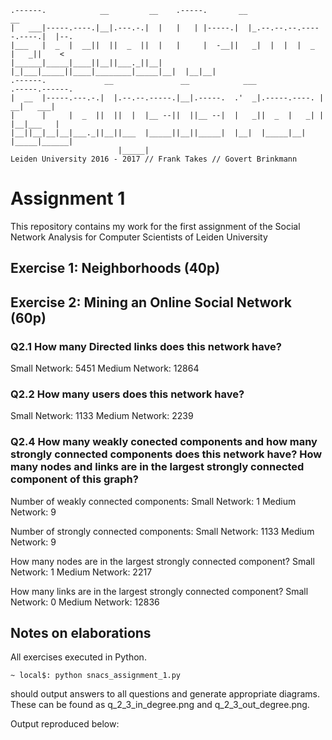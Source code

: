     .------.            __         __    .-----.       __                        __    
    |   ___|-----.----.|__|.---.-.|  |   |   | |-----.|  |_.--.--.--.-----.----.|  |--.
    |___   |  _  |  __||  ||  _  ||  |   |     |  -__||   _|  |  |  |  _  |   _||    < 
    |______|_____|____||__||___._||__|   |_|___|_____||____|________|_____|__|  |__|__|
    .------.             __               __            ___              .-----.------.
    |  __  |-----.---.-.|  |.--.--.-----.|__|.-----.  .'  _|.-----.----. |   __|   ___|
    |      |     |  _  ||  ||  |  |__ --||  ||__ --|  |   _||  _  |   _| |  |__|___   |
    |__||__|__|__|___._||__||___  |_____||__||_____|  |__|  |_____|__|   |_____|______|
                            |_____|                                                    
    Leiden University 2016 - 2017 // Frank Takes // Govert Brinkmann
                           


# Assignment 1
This repository contains my work for the first assignment of the Social Network Analysis for Computer Scientists of Leiden University



## Exercise 1: Neighborhoods (40p)

## Exercise 2: Mining an Online Social Network (60p)

### Q2.1 How many Directed links does this network have?
Small Network: 5451
Medium Network: 12864


### Q2.2 How many users does this network have?
Small Network: 1133
Medium Network: 2239


### Q2.4 How many weakly conected components and how many strongly connected components does this network have? How many nodes and links are in the largest strongly connected component of this graph?


Number of weakly connected components: 
Small Network: 1
Medium Network: 9


Number of strongly connected components: 
Small Network: 1133
Medium Network: 9


How many nodes are in the largest strongly connected component?
Small Network: 1
Medium Network: 2217


How many links are in the largest strongly connected component?
Small Network: 0
Medium Network: 12836

## Notes on elaborations

All exercises executed in Python.

    ~ local$: python snacs_assignment_1.py

should output answers to all questions and generate appropriate diagrams. These can be found as q_2_3_in_degree.png and q_2_3_out_degree.png. 

Output reproduced below:

